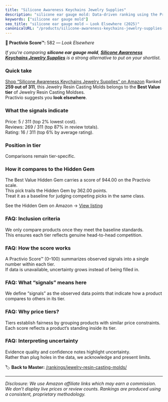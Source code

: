 ```yaml
---
title: "Silicone Awareness Keychains Jewelry Supplies"
description: "silicone ear gauge mold: Data-driven ranking using the Practivio Score™. Positioned by quality, value, demand, findability, momentum."
keywords: ["silicone ear gauge mold"]
seo_title: "silicone ear gauge mold — Look Elsewhere (2025)"
canonicalURL: "/products/silicone-awareness-keychains-jewelry-supplies-B0DMVVFRZG/"
---
```


**🚫 Practivio Score™:** 582 — _Look Elsewhere_


*If you're comparing **silicone ear gauge mold**, **[Silicone Awareness Keychains Jewelry Supplies](https://www.amazon.com/dp/B0DMVVFRZG?tag=practivio-20)** is a strong alternative to put on your shortlist.*
### Quick take
[Shop “Silicone Awareness Keychains Jewelry Supplies” on Amazon](https://www.amazon.com/dp/B0DMVVFRZG?tag=practivio-20)
Ranked **259 out of 311**, this Jewelry Resin Casting Molds belongs to the **Best Value tier** of Jewelry Resin Casting Moldses.  
Practivio suggests you **look elsewhere**.

### What the signals indicate
Price: 5 / 311 (top 2% lowest cost).  
Reviews: 269 / 311 (top 87% in review totals).  
Rating: 16 / 311 (top 6% by average rating).  

### Position in tier
Comparisons remain tier-specific.

### How it compares to the Hidden Gem
The Best Value Hidden Gem carries a score of 944.00 on the Practivio scale.  
This pick trails the Hidden Gem by 362.00 points.  
Treat it as a baseline for judging competing picks in the same class.  

See the Hidden Gem on Amazon → [View listing](https://www.amazon.com/dp/B0871WGZKP?tag=practivio-20)

### FAQ: Inclusion criteria
We only compare products once they meet the baseline standards.  
This ensures each tier reflects genuine head-to-head competition.

### FAQ: How the score works
A Practivio Score™ (0–100) summarizes observed signals into a single number within each tier.  
If data is unavailable, uncertainty grows instead of being filled in.

### FAQ: What “signals” means here
We define “signals” as the observed data points that indicate how a product compares to others in its tier.

### FAQ: Why price tiers?
Tiers establish fairness by grouping products with similar price constraints.  
Each score reflects a product’s standing inside its tier.

### FAQ: Interpreting uncertainty
Evidence quality and confidence notes highlight uncertainty.  
Rather than plug holes in the data, we acknowledge and present limits.


🏷️ **Back to Master:** [/rankings/jewelry-resin-casting-molds/](/rankings/jewelry-resin-casting-molds/)

---
_Disclosure: We use Amazon affiliate links which may earn a commission. We don’t display live prices or review counts. Rankings are produced using a consistent, proprietary methodology._
